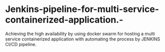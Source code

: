 # Jenkins-pipeline-for-multi-service-containerized-application.-
Achieving the high availability by using docker swarm for hosting a multi service containerized application with automating the process by JENKINS CI/CD pipeline.
